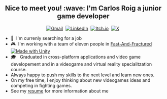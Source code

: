 <h2 align="center">Nice to meet you! :wave: I'm Carlos Roig a junior game developer</h2>
<p align="center">
<a href="mailto:carlos.roig.garcia@gmail.com"><img alt="Gmail" src="https://img.shields.io/badge/Gmail-D14836?logo=gmail&logoColor=white"></a>&nbsp;
<a href="https://www.linkedin.com/in/carlos-roig-garcia/"><img alt="LinkedIn" src="https://custom-icon-badges.demolab.com/badge/LinkedIn-0A66C2?logo=linkedin-white&logoColor=fff"/></a>&nbsp;
<a href="https://carlos-roig-garcia.itch.io/"><img alt="Itch.io" src="https://img.shields.io/badge/itch.io-%23FF0B34.svg?logo=Itch.io&logoColor=white"/></a>&nbsp;
<a href="https://x.com/CarlosRoigG"><img alt="X" src="https://img.shields.io/badge/X-%23000000.svg?logo=X&logoColor=white"/></a>&nbsp;
</p>

- :office: &nbsp;I'm currenly searching for a job
- 🎮 &nbsp;I'm working with a team of eleven people in [Fast-And-Fractured](https://github.com/CEVR-ICALES/Fast-And-Fractured) [![Made with Unity](https://img.shields.io/badge/Made%20with-Unity-57b9d3.svg?style=plastic&logo=unity)](https://unity3d.com)
- 🎓 &nbsp; Graduated in cross-platform applications and video game developement and in a videogame and virtual reality specialitzation course.
- Always happy to push my skills to the next level and learn new ones.
- On my free time, I enjoy thinking about new videogames ideas and competing in fighting games. 
- See my [resume](https://drive.google.com/drive/folders/1xeybg-22nFxtYBXqKTHVYLSFpjEqMKFk) for more information about me 




<!--
**CarlosRoig09/CarlosRoig09** is a ✨ _special_ ✨ repository because its `README.md` (this file) appears on your GitHub profile.

Here are some ideas to get you started:

- 🔭 I’m currently working on ...
- 🌱 I’m currently learning ...
- 👯 I’m looking to collaborate on ...
- 🤔 I’m looking for help with ...
- 💬 Ask me about ...
- 📫 How to reach me: ...
- 😄 Pronouns: ...
- ⚡ Fun fact: ...
-->
